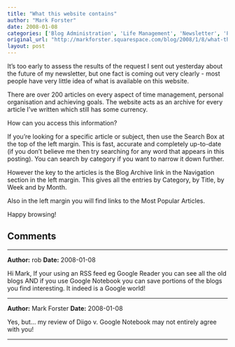 ```yaml
---
title: "What this website contains"
author: "Mark Forster"
date: 2008-01-08
categories: ['Blog Administration', 'Life Management', 'Newsletter', 'Productivity', 'Tips and Tricks']
original_url: "http://markforster.squarespace.com/blog/2008/1/8/what-this-website-contains.html"
layout: post
---
```


It’s too early to assess the results of the request I sent out yesterday about the future of my newsletter, but one fact is coming out very clearly - most people have very little idea of what is available on this website.

There are over 200 articles on every aspect of time management, personal organisation and achieving goals. The website acts as an archive for every article I’ve written which still has some currency.

How can you access this information?

If you’re looking for a specific article or subject, then use the Search Box at the top of the left margin. This is fast, accurate and completely up-to-date (if you don’t believe me then try searching for any word that appears in this posting). You can search by category if you want to narrow it down further.

However the key to the articles is the Blog Archive link in the Navigation section in the left margin. This gives all the entries by Category, by Title, by Week and by Month.

Also in the left margin you will find links to the Most Popular Articles.

Happy browsing!


## Comments

---

**Author:** rob
**Date:** 2008-01-08

Hi Mark, If your using an RSS feed eg Google Reader you can see all the old blogs AND if you use Google Notebook you can save portions of the blogs you find interesting. It indeed is a Google world!

---

**Author:** Mark Forster
**Date:** 2008-01-08

Yes, but... my review of Diigo v. Google Notebook may not entirely agree with you!

---
